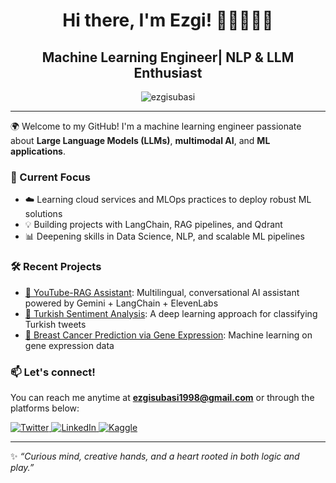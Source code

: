 <h1 align="center"> Hi there, I'm Ezgi! 🍄🌻🌳🌞🌊 </h1>

<h2 align="center"> Machine Learning Engineer| NLP & LLM Enthusiast </h2> 

<p align="center">
  <img src="https://komarev.com/ghpvc/?username=ezgisubasi&color=blueviolet" alt="ezgisubasi" />
</p>

---

🌍 Welcome to my GitHub! I'm a machine learning engineer passionate about **Large Language Models (LLMs)**, **multimodal AI**, and **ML applications**.

### 🔬 Current Focus
- ☁️ Learning cloud services and MLOps practices to deploy robust ML solutions
- 💡 Building projects with LangChain, RAG pipelines, and Qdrant
- 📊 Deepening skills in Data Science, NLP, and scalable ML pipelines

### 🛠️ Recent Projects
- [🎥 YouTube-RAG Assistant](https://github.com/ezgisubasi/youtube-rag-assistant): Multilingual, conversational AI assistant powered by Gemini + LangChain + ElevenLabs  
- [🧠 Turkish Sentiment Analysis](https://github.com/ezgisubasi/turkish-sentiment-analysis): A deep learning approach for classifying Turkish tweets  
- [🧬 Breast Cancer Prediction via Gene Expression](https://github.com/ezgisubasi/breast-cancer-gene-prediction): Machine learning on gene expression data

### 📫 Let's connect!
You can reach me anytime at **ezgisubasi1998@gmail.com** or through the platforms below:

<a href="https://twitter.com/ezgisubasi" target="_blank">
  <img alt="Twitter" src="https://img.shields.io/badge/twitter-%231DA1F2.svg?&style=for-the-badge&logo=twitter&logoColor=white" />
</a>
<a href="https://www.linkedin.com/in/ezgisubasi/" target="_blank">
  <img alt="LinkedIn" src="https://img.shields.io/badge/linkedin-%230077B5.svg?&style=for-the-badge&logo=linkedin&logoColor=white" />
</a>
<a href="https://kaggle.com/ezgisubasi" target="_blank">
  <img alt="Kaggle" src="https://img.shields.io/badge/kaggle-%23337ab7.svg?&style=for-the-badge&logo=kaggle&logoColor=white" />
</a>


---

✨ *“Curious mind, creative hands, and a heart rooted in both logic and play.”*

